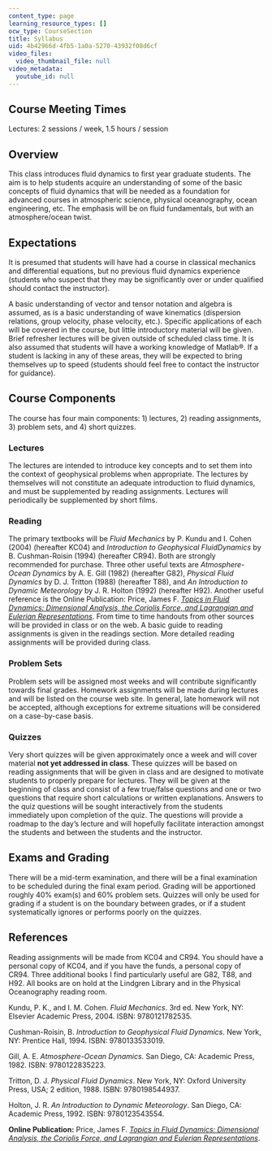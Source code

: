 ```yaml
---
content_type: page
learning_resource_types: []
ocw_type: CourseSection
title: Syllabus
uid: 4b42966d-4fb5-1a0a-5270-43932f08d6cf
video_files:
  video_thumbnail_file: null
video_metadata:
  youtube_id: null
---
```


Course Meeting Times
--------------------

Lectures: 2 sessions / week, 1.5 hours / session

Overview
--------

This class introduces fluid dynamics to first year graduate students. The aim is to help students acquire an understanding of some of the basic concepts of fluid dynamics that will be needed as a foundation for advanced courses in atmospheric science, physical oceanography, ocean engineering, etc. The emphasis will be on fluid fundamentals, but with an atmosphere/ocean twist.

Expectations
------------

It is presumed that students will have had a course in classical mechanics and differential equations, but no previous fluid dynamics experience (students who suspect that they may be significantly over or under qualified should contact the instructor).

A basic understanding of vector and tensor notation and algebra is assumed, as is a basic understanding of wave kinematics (dispersion relations, group velocity, phase velocity, etc.). Specific applications of each will be covered in the course, but little introductory material will be given. Brief refresher lectures will be given outside of scheduled class time. It is also assumed that students will have a working knowledge of Matlab®. If a student is lacking in any of these areas, they will be expected to bring themselves up to speed (students should feel free to contact the instructor for guidance).

Course Components
-----------------

The course has four main components: 1) lectures, 2) reading assignments, 3) problem sets, and 4) short quizzes.

### Lectures

The lectures are intended to introduce key concepts and to set them into the context of geophysical problems when appropriate. The lectures by themselves will not constitute an adequate introduction to fluid dynamics, and must be supplemented by reading assignments. Lectures will periodically be supplemented by short films.

### Reading

The primary textbooks will be _Fluid Mechanics_ by P. Kundu and I. Cohen (2004) (hereafter KC04) and _Introduction to Geophysical FluidDynamics_ by B. Cushman-Roisin (1994) (hereafter CR94). Both are strongly recommended for purchase. Three other useful texts are _Atmosphere-Ocean Dynamics_ by A. E. Gill (1982) (hereafter G82), _Physical Fluid Dynamics_ by D. J. Tritton (1988) (hereafter T88), and _An_ _Introduction to Dynamic Meteorology_ by J. R. Holton (1992) (hereafter H92). Another useful reference is the Online Publication: Price, James F. [_Topics in Fluid Dynamics: Dimensional Analysis, the Coriolis Force, and Lagrangian and Eulerian Representations_](/resources/res-12-001-topics-in-fluid-dynamics-dimensional-analysis-the-coriolis-force-and-lagrangian-and-eulerian-representations-fall-2004/index.htm). From time to time handouts from other sources will be provided in class or on the web. A basic guide to reading assignments is given in the readings section. More detailed reading assignments will be provided during class.

### Problem Sets

Problem sets will be assigned most weeks and will contribute significantly towards final grades. Homework assignments will be made during lectures and will be listed on the course web site. In general, late homework will not be accepted, although exceptions for extreme situations will be considered on a case-by-case basis.

### Quizzes

Very short quizzes will be given approximately once a week and will cover material **not yet addressed in class**. These quizzes will be based on reading assignments that will be given in class and are designed to motivate students to properly prepare for lectures. They will be given at the beginning of class and consist of a few true/false questions and one or two questions that require short calculations or written explanations. Answers to the quiz questions will be sought interactively from the students immediately upon completion of the quiz. The questions will provide a roadmap to the day’s lecture and will hopefully facilitate interaction amongst the students and between the students and the instructor.

Exams and Grading
-----------------

There will be a mid-term examination, and there will be a final examination to be scheduled during the final exam period. Grading will be apportioned roughly 40% exam(s) and 60% problem sets. Quizzes will only be used for grading if a student is on the boundary between grades, or if a student systematically ignores or performs poorly on the quizzes.

References
----------

Reading assignments will be made from KC04 and CR94. You should have a personal copy of KC04, and if you have the funds, a personal copy of CR94. Three additional books I find particularly useful are G82, T88, and H92. All books are on hold at the Lindgren Library and in the Physical Oceanography reading room.

Kundu, P. K., and I. M. Cohen. _Fluid Mechanics_. 3rd ed. New York, NY: Elsevier Academic Press, 2004. ISBN: 9780121782535.

Cushman-Roisin, B. _Introduction to Geophysical Fluid Dynamics_. New York, NY: Prentice Hall, 1994. ISBN: 9780133533019.

Gill, A. E. _Atmosphere-Ocean Dynamics_. San Diego, CA: Academic Press, 1982. ISBN: 9780122835223.

Tritton, D. J. _Physical Fluid Dynamics_. New York, NY: Oxford University Press, USA; 2 edition, 1988. ISBN: 9780198544937.

Holton, J. R. _An Introduction to Dynamic Meteorology_. San Diego, CA: Academic Press, 1992. ISBN: 9780123543554.

**Online Publication:** Price, James F. [_Topics in Fluid Dynamics: Dimensional Analysis, the Coriolis Force, and Lagrangian and Eulerian Representations_](/resources/res-12-001-topics-in-fluid-dynamics-dimensional-analysis-the-coriolis-force-and-lagrangian-and-eulerian-representations-fall-2004/index.htm).